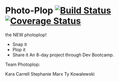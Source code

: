 # Photo-Plop  [![Build Status](https://travis-ci.org/chi-fiddler-crabs-2015/Photo-Plop.svg?branch=development)](https://travis-ci.org/chi-fiddler-crabs-2015/Photo-Plop) [![Coverage Status](https://coveralls.io/repos/chi-fiddler-crabs-2015/Photo-Plop/badge.svg?branch=development)](https://coveralls.io/r/chi-fiddler-crabs-2015/Photo-Plop?branch=development)
the NEW photoplop!

- Snap it
- Plop it
- Share it
An 8-day project through Dev Bootcamp.

Team Photoplop:

Kara Carrell
Stephanie Marx
Ty Kowalewski
